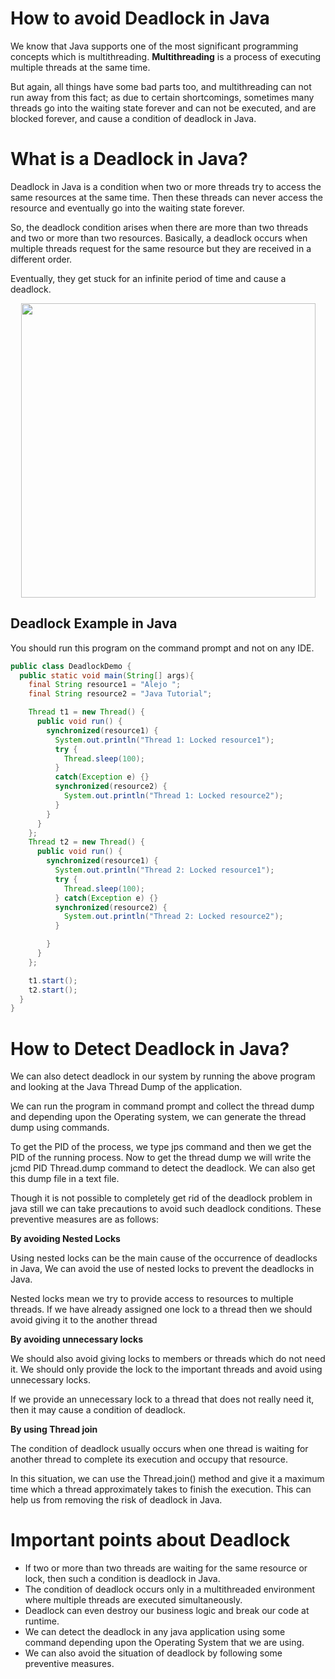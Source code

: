 # How to avoid Deadlock in Java

We know that Java supports one of the most significant programming concepts which is multithreading. **Multithreading** is a process of executing multiple threads at the same time.

But again, all things have some bad parts too, and multithreading can not run away from this fact; as due to certain shortcomings, sometimes many threads go into the waiting state forever and can not be executed, and are blocked forever, and cause a condition of deadlock in Java.

# What is a Deadlock in Java?

Deadlock in Java is a condition when two or more threads try to access the same resources at the same time. Then these threads can never access the resource and eventually go into the waiting state forever.

So, the deadlock condition arises when there are more than two threads and two or more than two resources. Basically, a deadlock occurs when multiple threads request for the same resource but they are received in a different order.

Eventually, they get stuck for an infinite period of time and cause a deadlock.

<p align="center">
<img width="471" src="https://user-images.githubusercontent.com/13514156/206246359-a9fe2415-ccc6-4032-932b-7a269cf6e3c1.png">
</p>

## Deadlock Example in Java

You should run this program on the command prompt and not on any IDE.

```java
public class DeadlockDemo {
  public static void main(String[] args){
    final String resource1 = "Alejo ";
    final String resource2 = "Java Tutorial";

    Thread t1 = new Thread() {
      public void run() {
        synchronized(resource1) {
          System.out.println("Thread 1: Locked resource1");
          try {
            Thread.sleep(100);
          }
          catch(Exception e) {}
          synchronized(resource2) {
            System.out.println("Thread 1: Locked resource2");
          }
        }
      }
    };
    Thread t2 = new Thread() {
      public void run() {
        synchronized(resource1) {
          System.out.println("Thread 2: Locked resource1");
          try {
            Thread.sleep(100);
          } catch(Exception e) {}
          synchronized(resource2) {
            System.out.println("Thread 2: Locked resource2");
          }

        }
      }
    };

    t1.start();
    t2.start();
  }
}
```

# How to Detect Deadlock in Java?

We can also detect deadlock in our system by running the above program and looking at the Java Thread Dump of the application.

We can run the program in command prompt and collect the thread dump and depending upon the Operating system, we can generate the thread dump using commands.

To get the PID of the process, we type jps command and then we get the PID of the running process. Now to get the thread dump we will write the jcmd PID Thread.dump command to detect the deadlock. We can also get this dump file in a text file.

Though it is not possible to completely get rid of the deadlock problem in java still we can take precautions to avoid such deadlock conditions. These preventive measures are as follows:

**By avoiding Nested Locks**

Using nested locks can be the main cause of the occurrence of deadlocks in Java, We can avoid the use of nested locks to prevent the deadlocks in Java.

Nested locks mean we try to provide access to resources to multiple threads. If we have already assigned one lock to a thread then we should avoid giving it to the another thread

**By avoiding unnecessary locks**

We should also avoid giving locks to members or threads which do not need it. We should only provide the lock to the important threads and avoid using unnecessary locks.

If we provide an unnecessary lock to a thread that does not really need it, then it may cause a condition of deadlock.

**By using Thread join**

The condition of deadlock usually occurs when one thread is waiting for another thread to complete its execution and occupy that resource.

In this situation, we can use the Thread.join() method and give it a maximum time which a thread approximately takes to finish the execution. This can help us from removing the risk of deadlock in Java.

# Important points about Deadlock

- If two or more than two threads are waiting for the same resource or lock, then such a condition is deadlock in Java.
- The condition of deadlock occurs only in a multithreaded environment where multiple threads are executed simultaneously.
- Deadlock can even destroy our business logic and break our code at runtime.
- We can detect the deadlock in any java application using some command depending upon the Operating System that we are using.
- We can also avoid the situation of deadlock by following some preventive measures.
